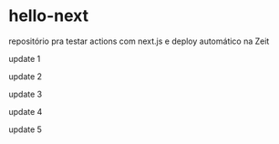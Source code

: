 # hello-next
repositório pra testar actions com next.js e deploy automático na Zeit

update 1

update 2

update 3

update 4

update 5
